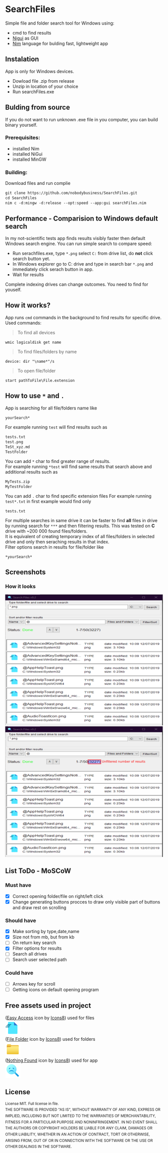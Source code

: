# SearchFiles

Simple file and folder search tool for Windows using:
- cmd to find results
- [Nigui](https://github.com/simonkrauter/NiGui) as GUI
- [Nim](https://github.com/nim-lang/Nim) language for bulding fast, lightweight app

## Instalation
App is only for Windows devices. 
- Dowload file .zip from release
- Unzip in location of your choice
- Run searchFiles.exe

## Bulding from source

If you do not want to run unknown .exe file in you computer, you can build binary yourself.

### Prerequisites:

- installed Nim
- installed NiGui
- installed MinGW

### Building:
Download files and run complie
```
git clone https://github.com/nobodybusiness/SearchFiles.git
cd SearchFiles
nim c -d:mingw -d:release --opt:speed --app:gui searchFiles.nim
```

## Performance - Comparision to Windows default search
In my not-scientific tests app finds results visibly faster then default Windows search engine. You can run simple search to compare speed:
- Run serachfiles.exe, type ```*.png``` select ```C:``` from drive list, do **not** click search button yet. 
- In Windows explorer go to C: drive and type in search bar ```*.png``` and immediately click serach button in app.
- Wait for results 

Complete indexing drives can change outcomes. You need to find for youself.

## How it works?
App runs ```cmd``` commands in the background to find results for specific drive.  
Used commands:  
>To find all devices
```
wmic logicaldisk get name
```
>To find files/folders by name
```
device: dir "\name*"/s 
```
>To open file/folder
```
start pathToFile\File.extension
```
## How to use ```*``` and ```.```
App is searching for all file/folders name like
```
yourSearch*
```
For example running ```test``` will find results such as
```
tests.txt
test.png
TeSt_xyz.md
TestFolder
```
You can add ```*``` char to find greater range of results.  
For example running ```*test``` will find same results that search above and additional results such as
```
MyTests.zip
MyTestFolder
```
You can add ```.``` char to find specific extension files
For example running ```test*.txt``` in first example would find only 
```
tests.txt
```
For multiple searches in same drive it can be faster to find **all** files in drive by running search for ```***``` and then filtering results. This was tested on **C** drive with ~200 000 found files/folders.  
It is equivalent of creating temporary index of all files/folders in selected drive and only then seraching results in that index.  
Filter options search in results for file/folder like
```
*yourSearch*
```
## Screenshots
### How it looks
![Example1](screenshots/screen1.png)
![Example2](screenshots/screen2.png)
## List ToDo - MoSCoW
### Must have
- [x] Correct opening folder/file on right/left click
- [x] Change generating buttons procces to draw only visible part of buttons and draw rest on scrolling
### Should have
- [x] Make sorting by type,date,name
- [x] Size not from mb, but from kb
- [ ] On return key search
- [x] Filter options for results
- [ ] Search all drives
- [ ] Search user selected path
### Could have
- [ ] Arrows key for scroll
- [ ] Getting icons on default opening program
## Free assets used in project
(<a target="_blank" href="https://icons8.com/icon/xTPIEYf4aSKO/easy-access">Easy Access</a> icon by <a target="_blank" href="https://icons8.com">Icons8</a>) used for files  
![](icons/icons8-easy-access-48.png)  
(<a target="_blank" href="https://icons8.com/icon/c2AXPLZ3iVEU/file-folder">File Folder</a> icon by <a target="_blank" href="https://icons8.com">Icons8</a>) used for folders  
![](icons/icons8-file-folder-48.png)  
(<a target="_blank" href="https://icons8.com/icon/myNNj6E9OAZ7/nothing-found">Nothing Found</a> icon by <a target="_blank" href="https://icons8.com">Icons8</a>) used for app  
![](/searchFiles.png)
## License
<sup>License MIT. Full license in file.  
THE SOFTWARE IS PROVIDED "AS IS", WITHOUT WARRANTY OF ANY KIND, EXPRESS OR IMPLIED, INCLUDING BUT NOT LIMITED TO THE WARRANTIES OF MERCHANTABILITY, FITNESS FOR A PARTICULAR PURPOSE AND NONINFRINGEMENT. IN NO EVENT SHALL THE AUTHORS OR COPYRIGHT HOLDERS BE LIABLE FOR ANY CLAIM, DAMAGES OR OTHER LIABILITY, WHETHER IN AN ACTION OF CONTRACT, TORT OR OTHERWISE, ARISING FROM, OUT OF OR IN CONNECTION WITH THE SOFTWARE OR THE USE OR OTHER DEALINGS IN THE SOFTWARE.</sup>